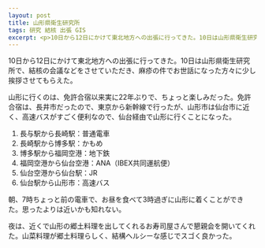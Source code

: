 ```yaml
---
layout: post
title: 山形県衛生研究所
tags: 研究 結核 出張 GIS
excerpt: <p>10日から12日にかけて東北地方への出張に行ってきた。10日は山形県衛生研究所で、結核の話などをさせていただき、麻疹の件でお世話になった方々に少し挨拶させてもらえた。</p>
---
```


10日から12日にかけて東北地方への出張に行ってきた。10日は山形県衛生研究所で、結核の会議などをさせていただき、麻疹の件でお世話になった方々に少し挨拶させてもらえた。

山形に行くのは、免許合宿以来実に22年ぶりで、ちょっと楽しみだった。免許合宿は、長井市だったので、東京から新幹線で行ったが、山形市は仙台市に近く、高速バスがすごく便利なので、仙台経由で山形に行くことになった。

1. 長与駅から長崎駅：普通電車
2. 長崎駅から博多駅：かもめ
3. 博多駅から福岡空港：地下鉄
4. 福岡空港から仙台空港：ANA（IBEX共同運航便）
5. 仙台空港から仙台駅：JR
6. 仙台駅から山形市：高速バス

朝、7時ちょっと前の電車で、お昼を食べて3時過ぎに山形に着くことができた。思ったよりは近いかも知れない。

夜は、近くで山形の郷土料理を出してくれるお寿司屋さんで懇親会を開いてくれた。山菜料理が郷土料理らしく、結構ヘルシーな感じでスゴく良かった。

